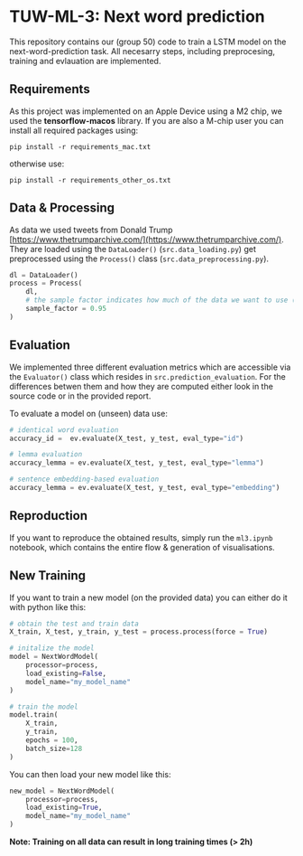 # TUW-ML-3: Next word prediction

This repository contains our (group 50) code to train a LSTM model on the next-word-prediction task. 
All necesarry steps, including preprocesing, training and evlauation are implemented.

## Requirements

As this project was implemented on an Apple Device using a M2 chip, we used the **tensorflow-macos** library.
If you are also a M-chip user you can install all required packages using:

```pip install -r requirements_mac.txt```

otherwise use:

```pip install -r requirements_other_os.txt```

## Data & Processing
As data we used tweets from Donald Trump [https://www.thetrumparchive.com/](https://www.thetrumparchive.com/).
They are loaded using the `DataLoader()` (`src.data_loading.py`) get preprocessed using the `Process()` class (`src.data_preprocessing.py`).

```python
dl = DataLoader()
process = Process(
    dl,
    # the sample factor indicates how much of the data we want to use (can be used to obtain smaller models)
    sample_factor = 0.95    
)
```

## Evaluation
We implemented three different evaluation metrics which are accessible via the `Evaluator()` class which resides in `src.prediction_evaluation`.
For the differences betwen them and how they are computed either look in the source code or in the provided report.

To evaluate a model on (unseen) data use:
```python
# identical word evaluation
accuracy_id =  ev.evaluate(X_test, y_test, eval_type="id")

# lemma evaluation
accuracy_lemma = ev.evaluate(X_test, y_test, eval_type="lemma")

# sentence embedding-based evaluation
accuracy_lemma = ev.evaluate(X_test, y_test, eval_type="embedding")
```

## Reproduction
If you want to reproduce the obtained results, simply run the `ml3.ipynb` notebook, which contains the entire flow & generation of visualisations.


## New Training
If you want to train a new model (on the provided data) you can either do it with python like this:
```python
# obtain the test and train data
X_train, X_test, y_train, y_test = process.process(force = True)

# initalize the model
model = NextWordModel(
    processor=process,
    load_existing=False,
    model_name="my_model_name"
)

# train the model
model.train(
    X_train, 
    y_train, 
    epochs = 100, 
    batch_size=128    
)
```

You can then load your new model like this:
```python
new_model = NextWordModel(
    processor=process,
    load_existing=True,
    model_name="my_model_name"
)
```

**Note: Training on all data can result in long training times (> 2h)**

